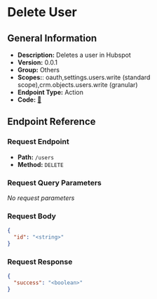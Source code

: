 # Delete User

## General Information

- **Description:** Deletes a user in Hubspot
- **Version:** 0.0.1
- **Group:** Others
- **Scopes:**: oauth,settings.users.write (standard scope),crm.objects.users.write (granular)
- **Endpoint Type:** Action
- **Code:** [🔗](https://github.com/NangoHQ/integration-templates/tree/main/integrations/hubspot/actions/delete-user.ts)

## Endpoint Reference

### Request Endpoint

- **Path:** `/users`
- **Method:** `DELETE`

### Request Query Parameters

_No request parameters_

### Request Body

```json
{
  "id": "<string>"
}
```

### Request Response

```json
{
  "success": "<boolean>"
}
```
